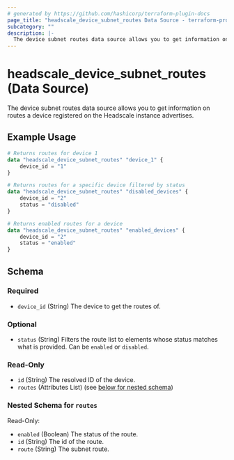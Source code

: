 ```yaml
---
# generated by https://github.com/hashicorp/terraform-plugin-docs
page_title: "headscale_device_subnet_routes Data Source - terraform-provider-headscale"
subcategory: ""
description: |-
  The device subnet routes data source allows you to get information on routes a device registered on the Headscale instance advertises.
---
```


# headscale_device_subnet_routes (Data Source)

The device subnet routes data source allows you to get information on routes a device registered on the Headscale instance advertises.

## Example Usage

```terraform
# Returns routes for device 1
data "headscale_device_subnet_routes" "device_1" {
    device_id = "1"
}

# Returns routes for a specific device filtered by status
data "headscale_device_subnet_routes" "disabled_devices" {
    device_id = "2"
    status = "disabled"
}

# Returns enabled routes for a device
data "headscale_device_subnet_routes" "enabled_devices" {
    device_id = "2"
    status = "enabled"
}
```

<!-- schema generated by tfplugindocs -->
## Schema

### Required

- `device_id` (String) The device to get the routes of.

### Optional

- `status` (String) Filters the route list to elements whose status matches what is provided. Can be `enabled` or `disabled`.

### Read-Only

- `id` (String) The resolved ID of the device.
- `routes` (Attributes List) (see [below for nested schema](#nestedatt--routes))

<a id="nestedatt--routes"></a>
### Nested Schema for `routes`

Read-Only:

- `enabled` (Boolean) The status of the route.
- `id` (String) The id of the route.
- `route` (String) The subnet route.
